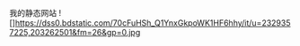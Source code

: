 我的静态网站
![]https://dss0.bdstatic.com/70cFuHSh_Q1YnxGkpoWK1HF6hhy/it/u=2329357225,203262501&fm=26&gp=0.jpg
